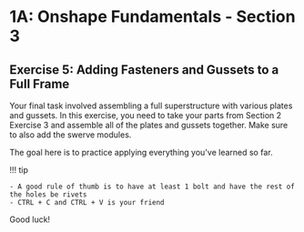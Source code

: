 # 1A: Onshape Fundamentals - Section 3
## Exercise 5: Adding Fasteners and Gussets to a Full Frame

Your final task involved assembling a full superstructure with various plates and gussets. In this exercise, you need to take your parts from Section 2 Exercise 3 and assemble all of the plates and gussets together. Make sure to also add the swerve modules.

The goal here is to practice applying everything you've learned so far.

!!! tip

    - A good rule of thumb is to have at least 1 bolt and have the rest of the holes be rivets
    - CTRL + C and CTRL + V is your friend

Good luck!